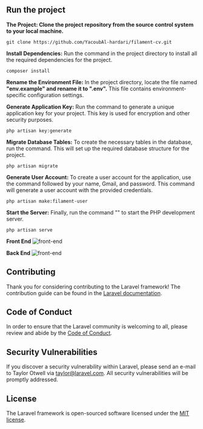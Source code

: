 ##  Run the project

**The Project: Clone the project repository from the source control system to your local machine.**
```
git clone https://github.com/YacoubAl-hardari/filament-cv.git

```

**Install Dependencies:** Run the command in the project directory to install all the required dependencies for the project.
 ```installComposer
 composer install
 ``` 

**Rename the Environment File:** In the project directory, locate the file named **"env.example" and rename it to ".env".** This file contains environment-specific configuration settings.

**Generate Application Key:** Run the command  to generate a unique application key for your project. This key is used for encryption and other security purposes.
```
php artisan key:generate
```

**Migrate Database Tables:** To create the necessary tables in the database, run the command. This will set up the required database structure for the project.
```
php artisan migrate
```

**Generate User Account:** To create a user account for the application, use the command  followed by your name, Gmail, and password. This command will generate a user account with the provided credentials.
```
php artisan make:filament-user
```


**Start the Server:** Finally, run the command "" to start the PHP development server. 
```
php artisan serve
```

**Front End**
<img src="https://github.com/YacoubAl-hardari/filament-cv/blob/main/front-end.png?raw=true" alt="front-end">

**Back End**
<img src="https://github.com/YacoubAl-hardari/filament-cv/blob/main/back-end.png?raw=true" alt="front-end">

## Contributing

Thank you for considering contributing to the Laravel framework! The contribution guide can be found in the [Laravel documentation](https://laravel.com/docs/contributions).

## Code of Conduct

In order to ensure that the Laravel community is welcoming to all, please review and abide by the [Code of Conduct](https://laravel.com/docs/contributions#code-of-conduct).

## Security Vulnerabilities

If you discover a security vulnerability within Laravel, please send an e-mail to Taylor Otwell via [taylor@laravel.com](mailto:taylor@laravel.com). All security vulnerabilities will be promptly addressed.

## License

The Laravel framework is open-sourced software licensed under the [MIT license](https://opensource.org/licenses/MIT).
